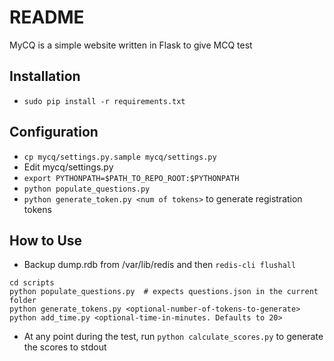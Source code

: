 README
======

MyCQ is a simple website written in Flask to give MCQ test

Installation
------------

* `sudo pip install -r requirements.txt`

Configuration
-------------

* `cp mycq/settings.py.sample mycq/settings.py`
* Edit mycq/settings.py
* `export PYTHONPATH=$PATH_TO_REPO_ROOT:$PYTHONPATH`
* `python populate_questions.py`
* `python generate_token.py <num of tokens>` to generate registration tokens


How to Use
----------

* Backup dump.rdb from /var/lib/redis and then `redis-cli flushall`

```
cd scripts
python populate_questions.py  # expects questions.json in the current folder
python generate_tokens.py <optional-number-of-tokens-to-generate>
python add_time.py <optional-time-in-minutes. Defaults to 20>

```
* At any point during the test, run `python calculate_scores.py` to generate the scores to stdout
